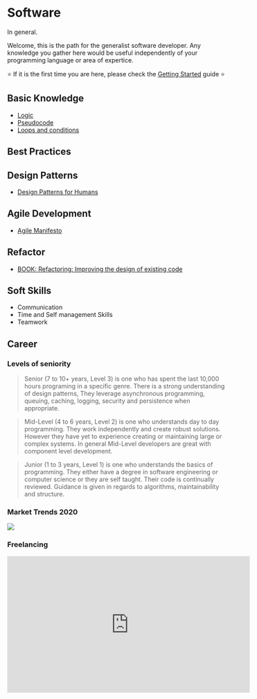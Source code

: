 # Software 
In general.

Welcome, this is the path for the generalist software developer. Any knowledge you gather here would be useful independently of your programming language or area of expertice.

⭐ If it is the first time you are here, please check the [Getting Started](program/software/getting_started.md) guide ⭐

## Basic Knowledge
- [Logic](program/software/logic.md)
- [Pseudocode](program/software/pseudocode.md)
- [Loops and conditions](program/software/loops_conditions.md)

## Best Practices


## Design Patterns
- [Design Patterns for Humans](https://roadmap.sh/guides/design-patterns-for-humans)


## Agile Development
- [Agile Manifesto](https://agilemanifesto.org/)

## Refactor
- [BOOK: Refactoring: Improving the design of existing code](https://www.amazon.com/Refactoring-Improving-Existing-Addison-Wesley-Signature/dp/0134757599/ref=sr_1_1?crid=30YQYCTG85GV0&keywords=refactoring+improving+the+design+of+existing+code&qid=1579542462&s=books&sprefix=refactor%2Cstripbooks-intl-ship%2C295&sr=1-1)

## Soft Skills
- Communication
- Time and Self management Skills
- Teamwork


## Career

### Levels of seniority
>Senior (7 to 10+ years, Level 3) is one who has spent the last 10,000 hours programing in a specific genre. There is a strong understanding of design patterns, They leverage asynchronous programming, queuing, caching, logging, security and persistence when appropriate.

>Mid-Level (4 to 6 years, Level 2) is one who understands day to day programming. They work independently and create robust solutions. However they have yet to experience creating or maintaining large or complex systems. In general Mid-Level developers are great with component level development.

>Junior (1 to 3 years, Level 1) is one who understands the basics of programming. They either have a degree in software engineering or computer science or they are self taught. Their code is continually reviewed. Guidance is given in regards to algorithms, maintainability and structure.

### Market Trends 2020 
![](https://scale3c.com/blog/wp-content/uploads/2019/08/Stack-Overflow-Most-Popular-Technologies.png)


### Freelancing

<iframe width="560" height="315" src="https://www.youtube.com/embed/4TIvB8zDFio" frameborder="0" allow="accelerometer; autoplay; encrypted-media; gyroscope; picture-in-picture" allowfullscreen></iframe>
